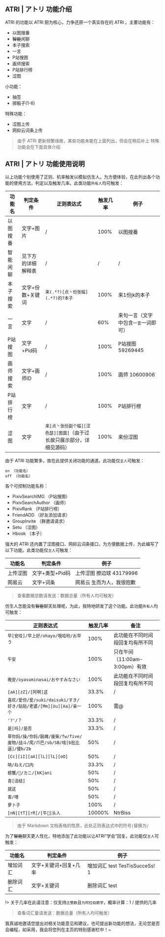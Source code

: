 ## ATRI | アトリ 功能介绍
ATRI 的功能以 ATRI 厨为核心，力争还原一个真实存在的 ATRI 。主要功能有：
- 以图搜番
- ~~智能~~闲聊
- 本子搜索
- 一言
- P站搜图
- 画师搜索
- P站排行榜
- 涩图

小功能：
- 抽签
- 掷骰子(1-6)

特殊功能：
- 涩图上传
- 网抑云词条上传

> 由于 ATRI 更新频繁缘故，某些功能未能在上面列出，但会在稍后补上
> 特殊功能会在下面具体介绍

## ATRI | アトリ 功能使用说明

以上功能个别使用了正则、机率触发以模拟仿生人。为方便体验，在此列出各个功能的使用方法，判定以及触发几率。此类功能`所有人`均可触发：

|功能名|判定条件|正则表达式|触发几率|例子|
| ------------ | ------------ | ------------ |------------ |------------ |
|以图搜番|文字+图片|/|100%|以图搜番|
|智能闲聊|见下方的详细解释表|/|/|/|
|本子搜索|文字+份数+关键词|`来(.*?)[点丶份张幅](.*?)的?本子`|100%|来1份jk的本子|
|一言|文字|/|60%|来句一言（文字中包含`一言`一词即可）|
|P站搜图|文字+Pid码|/|100%|P站搜图 59269445|
|画师搜索|文字+画师ID|/|100%|画师 10600906|
|P站排行榜|文字|/|100%|P站排行榜|
|涩图|文字|`来[点丶张份副个幅][涩色瑟][图圖]`（由于过长故只展示部分，详细见源码）|100%|来份涩图|



由于 ATRI 功能繁多，故在此提供关闭功能的通道。此功能仅`主人`可触发：
```
on （功能名）
off （功能名）
```
各个可控制功能名称：
- PixivSearchIMG （P站搜图）
- PixivSearchAuthor （画师）
- PixivRank （P站排行榜）
- FriendADD （好友添加请求）
- GroupInvite （群邀请请求）
- Setu （涩图）
- Hbook （本子）



强大的 ATRI 还内置了涩图接口、网抑云词条接口，为方便数据上传，为此编写了以下功能。此类功能仅`主人`可触发：

|功能名|判定条件|例子|
| ------------| ------------ |------------ |
|上传涩图|文字+类型+Pid码|上传涩图 擦边球 43179996|
|网易云|文字+词条|网易云 生而为人，我很抱歉|

> 查看数据总数请发送：数据总量（所有人均可触发）



仿生人怎能没有~~智能~~聊天处理呢，为此，我特地研发了这个功能。此功能`所有人`均可触发：

|正则表达式|触发几率|备注|
| ------------ | ------------ | ------------ |
|`早[安哇]/早上好/ohayo/哦哈哟/お早う`|100%|此功能在不同时间段回复均有所不同|
|`午安`|100%|只在午间（11:00am-3:00pm）有效|
|`晚安/oyasuminasai/おやすみなさい`|100%|此功能在不同时间段回复均有所不同|
|`[aA][zZ]/[阿啊]这`|33.3%|/|
|`喜欢/爱你/爱/suki/daisuki/すき/好き/贴贴/老婆/[Mm][Uu][Aa]/亲一个`|100%|需@|
|`'?'/？`|33.3%|/|
|`是[吗]/是否`|33.3%|/|
|`草你妈/操/你妈/脑瘫/废柴/fw/five/废物/战斗/爬/爪巴/sb/SB/啥[b批比逼]/傻b/2b`|50%|/|
|`[Cc][iI][aA][lL][lL][oO]`|50%|/|
|`呐/ねえ/口内`|33.3%|/|
|`螃蟹/🦀/カニ/[kK]ani`|50%|/|
|`青[洁结]`|50%|/|
|`就这`|50%|/|
|`害/嗐`|50%|/|
|`萝卜子`|100%|/|
|`[nN][tT][rR]/[牛🐂]头人`|10000%|NtrBiss|

> 由于 Markdown 文档表格的性质，此处正则表达式中的符号`|`替换为`/`



为了~~智能~~聊天更人性化，特地添加了此功能以让ATRI“学会”回复。此功能仅`主人`可触发：

|功能名|判定条件|例子|
| ------------ | ------------ | ------------ |
|增加词汇|文字+关键词+回复+几率|增加词汇 test TesTisSucceSs! 1|
|删除词汇|文字+关键词|删除词汇 test|

!> 关于几率在此请注意：仅支持`正整数`且`为阿拉伯数字`，概率计算：1 / 提供的几率

> 查看词汇量请发送：数据总量（所有人均可触发）



我真诚地邀请您提出对相关功能意见和建议，也可提出新功能的想法，无论您是否会编程，如采用，我会将您列在主页的特别感谢栏中！~

